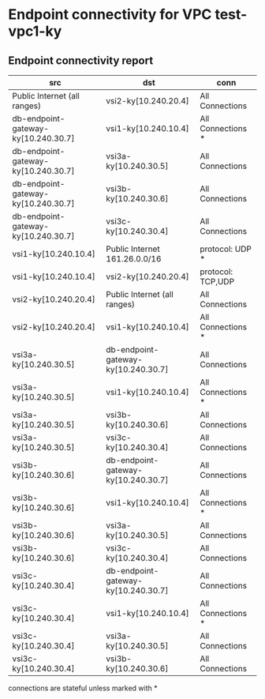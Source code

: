 # Endpoint connectivity for VPC test-vpc1-ky
## Endpoint connectivity report
| src | dst | conn |
|-----|-----|------|
| Public Internet (all ranges) | vsi2-ky[10.240.20.4] | All Connections |
| db-endpoint-gateway-ky[10.240.30.7] | vsi1-ky[10.240.10.4] | All Connections * |
| db-endpoint-gateway-ky[10.240.30.7] | vsi3a-ky[10.240.30.5] | All Connections |
| db-endpoint-gateway-ky[10.240.30.7] | vsi3b-ky[10.240.30.6] | All Connections |
| db-endpoint-gateway-ky[10.240.30.7] | vsi3c-ky[10.240.30.4] | All Connections |
| vsi1-ky[10.240.10.4] | Public Internet 161.26.0.0/16 | protocol: UDP * |
| vsi1-ky[10.240.10.4] | vsi2-ky[10.240.20.4] | protocol: TCP,UDP |
| vsi2-ky[10.240.20.4] | Public Internet (all ranges) | All Connections |
| vsi2-ky[10.240.20.4] | vsi1-ky[10.240.10.4] | All Connections * |
| vsi3a-ky[10.240.30.5] | db-endpoint-gateway-ky[10.240.30.7] | All Connections |
| vsi3a-ky[10.240.30.5] | vsi1-ky[10.240.10.4] | All Connections * |
| vsi3a-ky[10.240.30.5] | vsi3b-ky[10.240.30.6] | All Connections |
| vsi3a-ky[10.240.30.5] | vsi3c-ky[10.240.30.4] | All Connections |
| vsi3b-ky[10.240.30.6] | db-endpoint-gateway-ky[10.240.30.7] | All Connections |
| vsi3b-ky[10.240.30.6] | vsi1-ky[10.240.10.4] | All Connections * |
| vsi3b-ky[10.240.30.6] | vsi3a-ky[10.240.30.5] | All Connections |
| vsi3b-ky[10.240.30.6] | vsi3c-ky[10.240.30.4] | All Connections |
| vsi3c-ky[10.240.30.4] | db-endpoint-gateway-ky[10.240.30.7] | All Connections |
| vsi3c-ky[10.240.30.4] | vsi1-ky[10.240.10.4] | All Connections * |
| vsi3c-ky[10.240.30.4] | vsi3a-ky[10.240.30.5] | All Connections |
| vsi3c-ky[10.240.30.4] | vsi3b-ky[10.240.30.6] | All Connections |

connections are stateful unless marked with *
